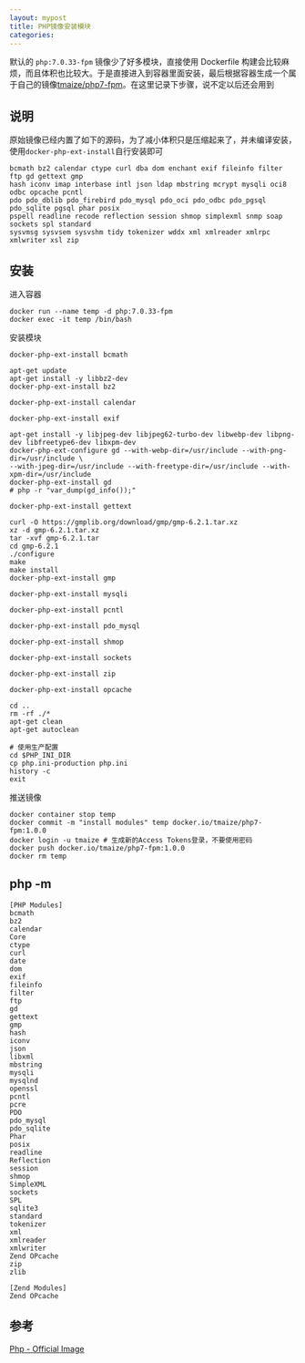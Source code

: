 ```yaml
---
layout: mypost
title: PHP镜像安装模块
categories: 
---
```


默认的 `php:7.0.33-fpm` 镜像少了好多模块，直接使用 Dockerfile 构建会比较麻烦，而且体积也比较大。于是直接进入到容器里面安装，最后根据容器生成一个属于自己的镜像[tmaize/php7-fpm](https://hub.docker.com/r/tmaize/php7-fpm)。在这里记录下步骤，说不定以后还会用到

## 说明

原始镜像已经内置了如下的源码，为了减小体积只是压缩起来了，并未编译安装，使用`docker-php-ext-install`自行安装即可

```
bcmath bz2 calendar ctype curl dba dom enchant exif fileinfo filter ftp gd gettext gmp
hash iconv imap interbase intl json ldap mbstring mcrypt mysqli oci8 odbc opcache pcntl
pdo pdo_dblib pdo_firebird pdo_mysql pdo_oci pdo_odbc pdo_pgsql pdo_sqlite pgsql phar posix
pspell readline recode reflection session shmop simplexml snmp soap sockets spl standard
sysvmsg sysvsem sysvshm tidy tokenizer wddx xml xmlreader xmlrpc xmlwriter xsl zip
```

## 安装

进入容器

```
docker run --name temp -d php:7.0.33-fpm
docker exec -it temp /bin/bash
```

安装模块

```
docker-php-ext-install bcmath

apt-get update
apt-get install -y libbz2-dev
docker-php-ext-install bz2

docker-php-ext-install calendar

docker-php-ext-install exif

apt-get install -y libjpeg-dev libjpeg62-turbo-dev libwebp-dev libpng-dev libfreetype6-dev libxpm-dev
docker-php-ext-configure gd --with-webp-dir=/usr/include --with-png-dir=/usr/include \
--with-jpeg-dir=/usr/include --with-freetype-dir=/usr/include --with-xpm-dir=/usr/include
docker-php-ext-install gd
# php -r "var_dump(gd_info());"

docker-php-ext-install gettext

curl -O https://gmplib.org/download/gmp/gmp-6.2.1.tar.xz
xz -d gmp-6.2.1.tar.xz
tar -xvf gmp-6.2.1.tar
cd gmp-6.2.1
./configure
make
make install
docker-php-ext-install gmp

docker-php-ext-install mysqli

docker-php-ext-install pcntl

docker-php-ext-install pdo_mysql

docker-php-ext-install shmop

docker-php-ext-install sockets

docker-php-ext-install zip

docker-php-ext-install opcache

cd ..
rm -rf ./*
apt-get clean
apt-get autoclean

# 使用生产配置
cd $PHP_INI_DIR
cp php.ini-production php.ini
history -c
exit
```

推送镜像

```
docker container stop temp
docker commit -m "install modules" temp docker.io/tmaize/php7-fpm:1.0.0
docker login -u tmaize # 生成新的Access Tokens登录，不要使用密码
docker push docker.io/tmaize/php7-fpm:1.0.0
docker rm temp
```

## php -m

```
[PHP Modules]
bcmath
bz2
calendar
Core
ctype
curl
date
dom
exif
fileinfo
filter
ftp
gd
gettext
gmp
hash
iconv
json
libxml
mbstring
mysqli
mysqlnd
openssl
pcntl
pcre
PDO
pdo_mysql
pdo_sqlite
Phar
posix
readline
Reflection
session
shmop
SimpleXML
sockets
SPL
sqlite3
standard
tokenizer
xml
xmlreader
xmlwriter
Zend OPcache
zip
zlib

[Zend Modules]
Zend OPcache
```

## 参考

[Php - Official Image](https://hub.docker.com/_/php)
